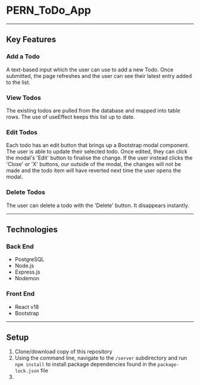 # PERN_ToDo_App

---

## Key Features

### Add a Todo

A text-based input which the user can use to add a new Todo. Once submitted, the page refreshes and the user can see their latest entry added to the list.

### View Todos

The existing todos are pulled from the database and mapped into table rows. The use of useEffect keeps this list up to date. 

### Edit Todos

Each todo has an edit button that brings up a Bootstrap modal component. The user is able to update their selected todo. Once edited, they can click the modal's 'Edit' button to finalise the change. If the user instead clicks the 'Close' or 'X' buttons, our outside of the modal, the changes will not be made and the todo item will have reverted next time the user opens the modal.

### Delete Todos

The user can delete a todo with the 'Delete' button. It disappears instantly.

---

## Technologies

### Back End

- PostgreSQL
- Node.js
- Express.js
- Nodemon

### Front End

- React v18
- Bootstrap

---

## Setup

1. Clone/download copy of this repository
2. Using the command line, navigate to the `/server` subdirectory and run `npm install` to install package dependencies found in the `package-lock.json` file
3. 
